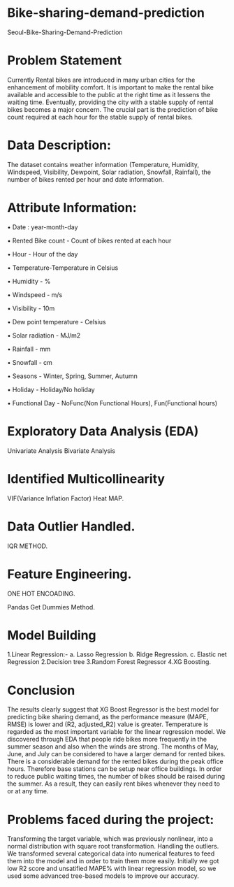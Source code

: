# Bike-sharing-demand-prediction
Seoul-Bike-Sharing-Demand-Prediction
 # Problem Statement
 Currently Rental bikes are introduced in many urban cities for the enhancement of mobility comfort. It is important to make the rental bike 
 available and accessible to the public at the right time as it lessens the waiting time. Eventually, providing the city with a stable supply of rental bikes becomes a major concern. The crucial part is the prediction of bike count required at each hour for the stable supply of rental bikes.
 # Data Description:
The dataset contains weather information (Temperature, Humidity, Windspeed, Visibility, Dewpoint, Solar radiation, Snowfall, Rainfall), the number of bikes rented per hour and date information.
 # Attribute Information:
 • Date : year-month-day

• Rented Bike count - Count of bikes rented at each hour

• Hour - Hour of the day

• Temperature-Temperature in Celsius

• Humidity - %

• Windspeed - m/s

• Visibility - 10m

• Dew point temperature - Celsius

• Solar radiation - MJ/m2

• Rainfall - mm

• Snowfall - cm

• Seasons - Winter, Spring, Summer, Autumn

• Holiday - Holiday/No holiday

• Functional Day - NoFunc(Non Functional Hours), Fun(Functional hours)

# Exploratory Data Analysis (EDA)
Univariate Analysis
Bivariate Analysis

# Identified Multicollinearity
VIF(Variance Inflation Factor)
Heat MAP.

# Data Outlier Handled.
IQR METHOD.

# Feature Engineering.
ONE HOT ENCOADING.

Pandas Get Dummies Method.

# Model Building
1.Linear Regression:- a. Lasso Regression b. Ridge Regression. c. Elastic net Regression
2.Decision tree
3.Random Forest Regressor
4.XG Boosting.

# Conclusion
The results clearly suggest that XG Boost Regressor is the best model for predicting bike sharing demand, as the performance measure (MAPE, RMSE) is lower and (R2, adjusted_R2) value is greater.
Temperature is regarded as the most important variable for the linear regression model.
We discovered through EDA that people ride bikes more frequently in the summer season and also when the winds are strong.
The months of May, June, and July can be considered to have a larger demand for rented bikes.
There is a considerable demand for the rented bikes during the peak office hours. Therefore base stations can be setup near office buildings.
In order to reduce public waiting times, the number of bikes should be raised during the summer. As a result, they can easily rent bikes whenever they need to or at any time.

# Problems faced during the project:
Transforming the target variable, which was previously nonlinear, into a normal distribution with square root transformation.
Handling the outliers.
We transformed several categorical data into numerical features to feed them into the model and in order to train them more easily.
Initially we got low R2 score and unsatified MAPE% with linear regression model, so we used some advanced tree-based models to improve our accuracy.
